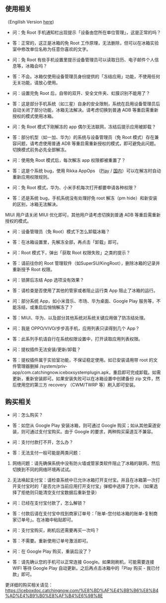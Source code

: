 <script src="/main.js?raw=true"></script>

## 使用相关

（Engilish Version [here](https://iceboxdoc.catchingnow.com/FAQ))


- 问：免 Root 手机通知栏出现提示「设备由您所在单位管理」，这是正常的吗？
- 答：正常的，这正是冰箱的免 Root 工作原理，无法删除，但可以在冰箱实验室中修改单位名称为任意你喜欢的文字。

- 问：免 Root 有些手机设置里提示设备管理员可以读取日历、电子邮件个人信息等，冰箱会吗？
- 答：不会。冰箱仅使用设备管理员身份提供的「冻结应用」功能，不使用任何无关功能，请放心使用。

- 问：设置完免 Root 后，自带的双开、安全文件夹、虹膜识别不能用了？
- 答：这是部分手机系统（如三星）自身的安全限制，系统在启用设备管理员后自动关闭了部分功能，冰箱无法解决。请考虑切换到普通 ADB 等重启需重新授权的模式使用冰箱。


- 问：免 Root 模式下刚解冻的 app 偶尔无法联网，冻结后提示应用被卸载？
- 答：部分机型（如一加、华为）的系统与设备管理员（免 Root 模式）存在兼容问题，请考虑使用普通 ADB 等重启需重新授权的模式，即可避免此问题。切换模式前务必先全部解冻。


- 问：使用免 Root 模式后，每次解冻 app 权限都被重置了？
- 答：这是个系统 bug，使用 Rikka AppOps （[Play](https://play.google.com/store/apps/details?id=rikka.appops) / [国内](https://www.coolapk.com/apk/rikka.appops)）可以在解冻时自动重新应用权限规则。


- 问：免 Root 模式，华为、小米手机每次打开都要申请各种权限？
- 答：还是系统 bug，手机系统没有处理好免 root 解冻（pm hide）和新安装的区别，冰箱无法解决。

MIUI 用户请关闭 MIUI 优化即可，其他用户请考虑切换到普通 ADB 等重启需重新授权的模式。


- 问：设备管理员（免 Root）模式下怎么卸载冰箱？
- 答：在冰箱设置里，先解冻全部，再点击「卸载」即可。


- 问：Root 模式下，弹出「获取 Root 权限失败」之类的提示？
- 答：请前往你的 Root 管理软件（如SuperSU/KingRoot），删除冰箱的记录并重新授予 Root 权限。


- 问：锁屏后冻结 App 选项没有效果？
- 答：请检查是否使用了其他的管家或者阻止运行类 App 阻止了冰箱的运行。


- 问：部分系统 App，如小米音乐、市场、华为桌面、Google Play 服务等，不能冻结，或重启后悄悄解冻了？
- 答：MIUI、华为、以及部分其他系统对系统关键应用做了防冻结处理。


- 问：我是 OPPO/VIVO/步步高手机，应用列表只读得到几个 App？
- 答：此系列手机请自行在系统权限设置中，打开读取应用列表权限。


- 问：提权插件无法安装/更新/卸载？
- 答：提权插件属于实验室功能，不保证稳定使用。如已安装请用带 root 的文件管理器删掉 /system/priv-app/com.catchingnow.iceboxsystemplugin.apk，重启即可完成卸载。如需更新，重新安装即可。如果安装失败可以在冰箱设置中创建备份 zip 文件，然后使用您的第三方 recovery （CWM/TWRP 等）刷入即可安装。


## 购买相关


- 问：怎么购买？
- 答：如您从 Google Play 安装冰箱，则可通过 Google 购买；如从其他渠道安装，则可通过支付宝购买。由于 Google 的要求，两种购买渠道互不兼容。


- 问：支付付款打不开，怎么办？
- 答：无法支付一般可能是两类问题：

1. 网络问题：请先确保系统中没有防火墙或管家类软件阻止了冰箱的联网，然后切换到不同的网络环境再试试。

2. 无法唤起支付宝：请检查系统中已允许冰箱打开支付宝。并且在冰箱第一次打开支付宝时的「是否允许当前应用打开支付宝」弹框中选择了允许。（如果选择了拒绝则只能清空支付宝数据后重新登录）


- 问：已经在支付宝付款了，怎么解锁？
- 答：付款后请在支付宝中找到商家订单号：「账单-您付给冰箱的账单-复制商家订单号」。在冰箱中粘贴即可。


- 问：支付宝购买，刷机后还需要再买一次吗？
- 答：不需要。重新使用订单号激活即可。

- 问：在 Google Play 购买，重装后没了？
- 答：请先确认您的手机可以正常连接 Google。如果刚刷机，可能需要连接 WIFI 等待 Google Play 自动更新。之后再点击冰箱中的「Play 购买 - 我已付款」即可。

更详细的购买相关请见：<https://iceboxdoc.catchingnow.com/%E8%BD%AF%E4%BB%B6%E8%B4%AD%E4%B9%B0%E8%AF%B4%E6%98%8E>
